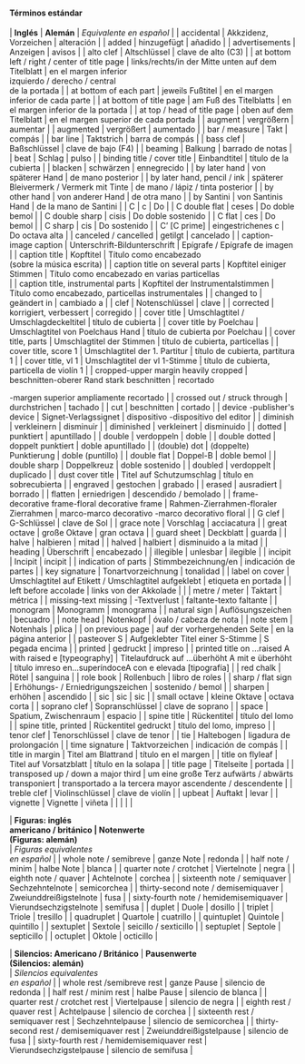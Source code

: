 #### Términos estándar

| **Inglés** | **Alemán** | _Equivalente en español_ |
| accidental | Akkzidenz, Vorzeichen | alteración |
| added | hinzugefügt | añadido |
| advertisements | Anzeigen | avisos |
| alto clef | Altschlüssel | clave de alto (C3) |
| at bottom left / right / center of title page | links/rechts/in der Mitte unten auf dem Titelblatt | en el margen inferior   
izquierdo / derecho / central  
 de la portada |
| at bottom of each part | jeweils Fußtitel | en el margen inferior de cada parte |
| at bottom of title page | am Fuß des Titelblatts | en el margen inferior de la portada |
| at top / head of title page | oben auf dem Titelblatt | en el margen superior de cada portada |
| augment | vergrößern | aumentar |
| augmented | vergrößert | aumentado |
| bar / measure | Takt | compás |
| bar line | Taktstrich | barra de compás |
| bass clef | Baßschlüssel | clave de bajo (F4) |
| beaming | Balkung | barrado de notas |
| beat | Schlag | pulso |
| binding title / cover title | Einbandtitel | título de la cubierta |
| blacken | schwärzen | ennegrecido |
| by later hand | von späterer Hand | de mano posterior |
| by later hand, pencil / ink | späterer Bleivermerk / Vermerk mit Tinte | de mano / lápiz / tinta posterior |
| by other hand | von anderer Hand | de otra mano |
| by Santini | von Santinis Hand | de la mano de Santini |
| C | c | Do |
| C double flat | ceses | Do doble bemol |
| C double sharp | cisis | Do doble sostenido |
| C flat | ces | Do bemol |
| C sharp | cis | Do sostenido |
| C’ [C prime] | eingestrichenes c | Do octava alta |
| canceled / cancelled | getilgt | cancelado |
| caption-image caption | Unterschrift-Bildunterschrift | Epígrafe / Epígrafe de imagen |
| caption title | Kopftitel | Título como encabezado   
(sobre la música escrita) |
| caption title on several parts | Kopftitel einiger Stimmen | Título como encabezado en varias particellas  
 |
| caption title, instrumental parts | Kopftitel der Instrumentalstimmen | Título como encabezado, particellas instrumentales |
| changed to | geändert in | cambiado a |
| clef | Notenschlüssel | clave |
| corrected | korrigiert, verbessert | corregido |
| cover title | Umschlagtitel / Umschlagdeckeltitel | título de cubierta |
| cover title by Poelchau | Umschlagtitel von Poelchaus Hand | título de cubierta por Poelchau |
| cover title, parts | Umschlagtitel der Stimmen | título de cubierta, particellas |
| cover title, score 1 | Umschlagtitel der 1. Partitur | título de cubierta, partitura 1 |
| cover title, vl 1 | Umschlagtitel der vl 1-Stimme | título de cubierta, particella de violín 1 |
| cropped-upper margin heavily cropped | beschnitten-oberer Rand stark beschnitten | recortado  
  
-margen superior ampliamente recortado |
| crossed out / struck through | durchstrichen | tachado |
| cut | beschnitten | cortado |
| device -publisher's device | Signet-Verlagssignet | dispositivo -dispositivo del editor |
| diminish | verkleinern | disminuir |
| diminished | verkleinert | disminuido |
| dotted | punktiert | apuntillado |
| double | verdoppeln | doble |
| double dotted | doppelt punktiert | doble apuntillado |
| (double) dot | (doppelte) Punktierung | doble (puntillo) |
| double flat | Doppel-B | doble bemol |
| double sharp | Doppelkreuz | doble sostenido |
| doubled | verdoppelt | duplicado |
| dust cover title | Titel auf Schutzumschlag | título en sobrecubierta |
| engraved | gestochen | grabado |
| erased | ausradiert | borrado |
| flatten | erniedrigen | descendido / bemolado |
| frame-decorative frame-floral decorative frame | Rahmen-Zierrahmen-floraler Zierrahmen | marco-marco decorativo -marco decorativo floral |
| G clef | G-Schlüssel | clave de Sol |
| grace note | Vorschlag | acciacatura |
| great octave | große Oktave | gran octava |
| guard sheet | Deckblatt | guarda |
| halve | halbieren | mitad |
| halved | halbiert | disminuido a la mitad |
| heading | Überschrift | encabezado |
| illegible | unlesbar | ilegible |
| incipit | Incipit | íncipit |
| indication of parts | Stimmbezeichnung/en | indicación de partes |
| key signature | Tonartvorzeichnung | tonalidad |
| label on cover | Umschlagtitel auf Etikett / Umschlagtitel aufgeklebt | etiqueta en portada |
| left before accolade | links von der Akkolade |   |
| metre / meter | Taktart | métrica |
| missing-text missing |  -Textverlust | faltante-texto faltante |
| monogram | Monogramm | monograma |
| natural sign | Auflösungszeichen | becuadro |
| note head | Notenkopf | óvalo / cabeza de nota |
| note stem | Notenhals | plica |
| on previous page | auf der vorhergehenden Seite | en la página anterior |
| pasteover S | Aufgeklebter Titel einer S-Stimme | S pegada encima |
| printed | gedruckt | impreso |
| printed title on ...raised     A with raised e [typeography] | Titelaufdruck auf ...überhöht     A mit e überhöht | título imreso en...superíndoceA con e elevada [tipografía] |
| red chalk | Rötel | sanguina |
| role book | Rollenbuch | libro de roles |
| sharp / flat sign | Erhöhungs- / Erniedrigungszeichen | sostenido / bemol |
| sharpen | erhöhen | ascendido |
| sic | sic | sic |
| small octave | kleine Oktave | octava corta |
| soprano clef | Sopranschlüssel | clave de soprano |
| space | Spatium, Zwischenraum | espacio |
| spine title | Rückentitel | título del lomo |
| spine title, printed | Rückentitel gedruckt | título del lomo, impreso |
| tenor clef | Tenorschlüssel | clave de tenor |
| tie | Haltebogen | ligadura de prolongación |
| time signature | Taktvorzeichen | indicación de compás |
| title in margin | Titel am Blattrand | título en el margen |
| title on flyleaf | Titel auf Vorsatzblatt | título en la solapa |
| title page | Titelseite | portada |
| transposed up / down a major third | um eine große Terz aufwärts / abwärts transponiert | transportado a la tercera mayor ascendente / descendente |
| treble clef | Violinschlüssel | clave de violín |
| upbeat | Auftakt | levar |
| vignette | Vignette | viñeta |
|   |   |   |

| **Figuras: inglés   
americano / británico **|** Notenwerte**  
**(Figuras: alemán)**  
 | _Figuras equivalentes_   
_en español_ |
| whole note / semibreve | ganze Note | redonda |
| half note / minim | halbe Note | blanca |
| quarter note / crotchet | Viertelnote | negra |
| eighth note / quaver | Achtelnote | corchea |
| sixteenth note / semiquaver | Sechzehntelnote | semicorchea |
| thirty-second note / demisemiquaver | Zweiunddreißigstelnote | fusa |
| sixty-fourth note / hemidemisemiquaver | Vierundsechzigstelnote | semifusa |
| duplet | Duole | dosillo |
| triplet | Triole | tresillo |
| quadruplet | Quartole | cuatrillo |
| quintuplet | Quintole | quintillo |
| sextuplet | Sextole | seicillo / sexticillo |
| septuplet | Septole | septicillo |
| octuplet | Oktole | octicillo |

| **Silencios: Americano / Británico** | **Pausenwerte**  
**(Silencios: alemán)**  
 | _Silencios equivalentes   
en español_ |
| whole rest /semibreve rest | ganze Pause | silencio de redonda |
| half rest / minim rest | halbe Pause | silencio de blanca |
| quarter rest / crotchet rest | Viertelpause | silencio de negra |
| eighth rest / quaver rest | Achtelpause | silencio de corchea |
| sixteenth rest / semiquaver rest | Sechzehntelpause | silencio de semicorchea |
| thirty-second rest / demisemiquaver rest | Zweiunddreißigstelpause | silencio de fusa |
| sixty-fourth rest / hemidemisemiquaver rest | Vierundsechzigstelpause | silencio de semifusa |